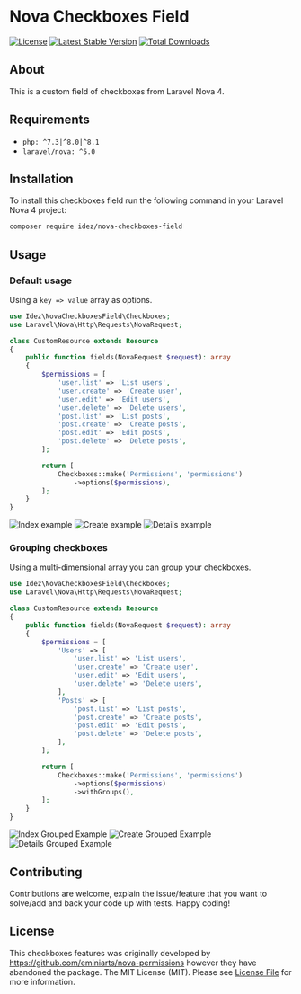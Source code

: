 # Nova Checkboxes Field

[![License](https://poser.pugx.org/idez/nova-checkboxes-field/license)](https://packagist.org/packages/idez/nova-checkboxes-field)
[![Latest Stable Version](https://poser.pugx.org/idez/nova-checkboxes-field/v/stable)](https://packagist.org/packages/idez/nova-checkboxes-field)
[![Total Downloads](https://poser.pugx.org/idez/nova-checkboxes-field/downloads)](https://packagist.org/packages/idez/nova-checkboxes-field)

## About

This is a custom field of checkboxes from Laravel Nova 4.

## Requirements

-   `php: ^7.3|^8.0|^8.1`
-   `laravel/nova: ^5.0`

## Installation

To install this checkboxes field run the following command in your Laravel Nova 4 project:

```bash
composer require idez/nova-checkboxes-field
```

## Usage

### Default usage

Using a `key => value` array as options.

```php
use Idez\NovaCheckboxesField\Checkboxes;
use Laravel\Nova\Http\Requests\NovaRequest;

class CustomResource extends Resource
{
    public function fields(NovaRequest $request): array
    {
        $permissions = [
            'user.list' => 'List users',
            'user.create' => 'Create user',
            'user.edit' => 'Edit users',
            'user.delete' => 'Delete users',
            'post.list' => 'List posts',
            'post.create' => 'Create posts',
            'post.edit' => 'Edit posts',
            'post.delete' => 'Delete posts',
        ];

        return [
            Checkboxes::make('Permissions', 'permissions')
                ->options($permissions),
        ];
    }
}
```

![Index example](./docs/index-example.png)
![Create example](./docs/create-example.png)
![Details example](./docs/details-example.png)

### Grouping checkboxes

Using a multi-dimensional array you can group your checkboxes.

```php
use Idez\NovaCheckboxesField\Checkboxes;
use Laravel\Nova\Http\Requests\NovaRequest;

class CustomResource extends Resource
{
    public function fields(NovaRequest $request): array
    {
        $permissions = [
            'Users' => [
                'user.list' => 'List users',
                'user.create' => 'Create user',
                'user.edit' => 'Edit users',
                'user.delete' => 'Delete users',
            ],
            'Posts' => [
                'post.list' => 'List posts',
                'post.create' => 'Create posts',
                'post.edit' => 'Edit posts',
                'post.delete' => 'Delete posts',
            ],
        ];

        return [
            Checkboxes::make('Permissions', 'permissions')
                ->options($permissions)
                ->withGroups(),
        ];
    }
}
```

![Index Grouped Example](./docs/index-grouped-example.png)
![Create Grouped Example](./docs/create-grouped-example.png)
![Details Grouped Example](./docs/details-grouped-example.png)

## Contributing

Contributions are welcome, explain the issue/feature that you want to solve/add and back your code up with tests. Happy coding!

## License

This checkboxes features was originally developed by https://github.com/eminiarts/nova-permissions however they have abandoned the package.
The MIT License (MIT). Please see [License File](LICENSE) for more information.

